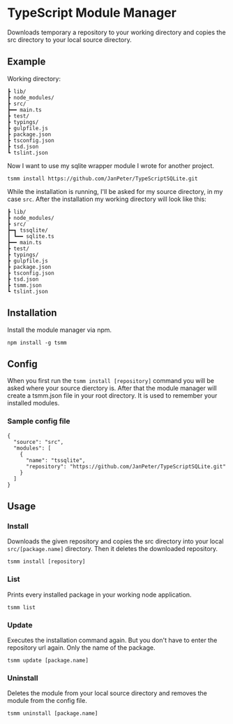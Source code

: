 # TypeScript Module Manager

Downloads temporary a repository to your working directory and copies the src directory to your local source directory.

## Example

Working directory:

    ┣ lib/
    ┣ node_modules/
    ┣ src/
    ┣━━ main.ts
    ┣ test/
    ┣ typings/
    ┣ gulpfile.js
    ┣ package.json
    ┣ tsconfig.json
    ┣ tsd.json
    ┗ tslint.json

Now I want to use my sqlite wrapper module I wrote for another project.

    tsmm install https://github.com/JanPeter/TypeScriptSQLite.git

While the installation is running, I'll be asked for my source directory, in my case `src`.
After the installation my working directory will look like this:

    ┣ lib/
    ┣ node_modules/
    ┣ src/
    ┣━┓ tssqlite/
    ┃ ┗━━ sqlite.ts
    ┣━━ main.ts
    ┣ test/
    ┣ typings/
    ┣ gulpfile.js
    ┣ package.json
    ┣ tsconfig.json
    ┣ tsd.json
    ┣ tsmm.json
    ┗ tslint.json

## Installation

Install the module manager via npm.

    npm install -g tsmm

## Config

When you first run the `tsmm install [repository]` command you will be asked where your source dierctory is. After that the module manager will create a tsmm.json file in your root directory. It is used to remember your installed modules.

### Sample config file

    {
      "source": "src",
      "modules": [
        {
          "name": "tssqlite",
          "repository": "https://github.com/JanPeter/TypeScriptSQLite.git"
        }
      ]
    }

## Usage

### Install

Downloads the given repository and copies the src directory into your local `src/[package.name]` directory. Then it deletes the downloaded repository.

    tsmm install [repository]

### List

Prints every installed package in your working node application.

    tsmm list
    
### Update

Executes the installation command again. But you don't have to enter the repository url again. Only the name of the package.

    tsmm update [package.name]

### Uninstall

Deletes the module from your local source directory and removes the module from the config file.

    tsmm uninstall [package.name]
    

